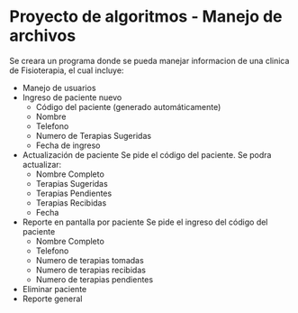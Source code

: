 # Proyecto de algoritmos - Manejo de archivos
Se creara un programa donde se pueda manejar informacion de una clinica de Fisioterapia, el cual incluye: 

* Manejo de usuarios
* Ingreso de paciente nuevo
    * Código del paciente (generado automáticamente)
    * Nombre
    * Telefono
    * Numero de Terapias Sugeridas
    * Fecha de ingreso
* Actualización de paciente
    Se pide el código del paciente. Se podra actualizar: 
    * Nombre Completo
    * Terapias Sugeridas
    * Terapias Pendientes
    * Terapias Recibidas
    * Fecha 
* Reporte en pantalla por paciente
    Se pide el ingreso del código del paciente
    * Nombre Completo
    * Telefono
    * Numero de terapias tomadas
    * Numero de terapias recibidas
    * Numero de terapias pendientes   
* Eliminar paciente
* Reporte general




